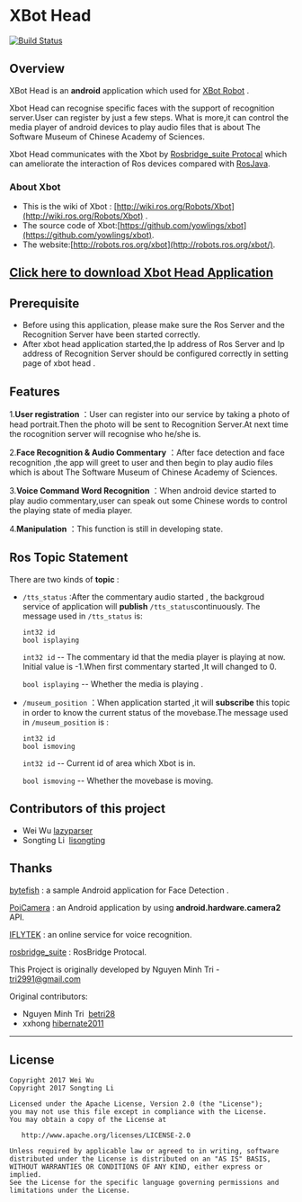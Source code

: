 XBot Head
=========

[![Build Status](https://travis-ci.org/lisongting/xbot_head.svg?branch=master)](https://travis-ci.org/lisongting/xbot_head)

## Overview 

XBot Head is an  **android**  application which used for [XBot Robot](http://robots.ros.org/xbot/) .

Xbot Head can recognise specific faces with the support of recognition server.User can register by just a few steps. What is more,it can control the media player of android devices to play audio files that is about  The Software Museum of Chinese Academy of Sciences.

Xbot Head communicates with the Xbot by [Rosbridge_suite Protocal](https://github.com/RobotWebTools/rosbridge_suite/blob/develop/ROSBRIDGE_PROTOCOL.md)   which can ameliorate the interaction  of Ros devices  compared with [RosJava](http://wiki.ros.org/rosjava/).

### About Xbot

* This is the wiki of  Xbot : [http://wiki.ros.org/Robots/Xbot](http://wiki.ros.org/Robots/Xbot) .
* The source code of Xbot:[https://github.com/yowlings/xbot](https://github.com/yowlings/xbot).
* The website:[http://robots.ros.org/xbot](http://robots.ros.org/xbot/).

## [Click here to download Xbot Head Application](http://fir.im/u4rz) 

## Prerequisite

* Before using this application, please make sure the  Ros Server and the Recognition Server have been started correctly.
* After xbot head application started,the Ip address of Ros Server  and  Ip address of Recognition Server should be configured correctly in setting page of xbot head .

## Features 

1.**User registration** ：User can register into our service by taking  a photo of head portrait.Then the photo will be sent to Recognition Server.At next time the rocognition server will recognise who he/she is. 

2.**Face Recognition & Audio Commentary** ：After face detection and face recognition ,the app will greet to user and then begin to play audio files which is about  The Software Museum of Chinese Academy of Sciences.

3.**Voice Command Word Recognition** ：When android device started to play audio commentary,user can speak out some Chinese words  to control the playing state of media player.

4.**Manipulation** ：This function is still in developing state.



## Ros Topic Statement 

There are two kinds of  **topic**  :

* `/tts_status` :After the commentary audio started , the  backgroud  service of application will  **publish** `/tts_status`continuously. The message used in `/tts_status` is:

  ```
  int32 id
  bool isplaying
  ```

  `int32 id` -- The commentary id that the media player is playing at now.  Initial value is  -1.When first commentary started ,It will changed to 0.

  `bool isplaying` -- Whether the media is playing .

* `/museum_position` ：When application started ,it will **subscribe** this topic in order to know the current status of the movebase.The message used in `/museum_position` is :

  ```
  int32 id
  bool ismoving
  ```

  `int32 id`  -- Current id of area which Xbot is in.

  `bool ismoving` -- Whether the movebase is moving.

## Contributors of this project

- Wei Wu  [lazyparser](https://github.com/lazyparser)
- Songting Li  [lisongting](https://github.com/lisongting)


## Thanks
[bytefish](https://github.com/bytefish/VideoFaceDetection) : a sample Android application for Face Detection  .

[PoiCamera](https://github.com/wuapnjie/PoiCamera) : an Android application by using **android.hardware.camera2** API.

[IFLYTEK](http://www.xfyun.cn/) : an online  service for voice recognition.

[rosbridge_suite](https://github.com/RobotWebTools/rosbridge_suite/blob/develop/ROSBRIDGE_PROTOCOL.md) : RosBridge Protocal.

This Project is originally developed by Nguyen Minh Tri - <tri2991@gmail.com>

Original contributors:

* Nguyen Minh Tri  [betri28](https://github.com/betri28)
* xxhong  [hibernate2011](https://github.com/hibernate2011)

---

License
--------

    Copyright 2017 Wei Wu
    Copyright 2017 Songting Li
    
    Licensed under the Apache License, Version 2.0 (the "License");
    you may not use this file except in compliance with the License.
    You may obtain a copy of the License at
    
       http://www.apache.org/licenses/LICENSE-2.0
    
    Unless required by applicable law or agreed to in writing, software
    distributed under the License is distributed on an "AS IS" BASIS,
    WITHOUT WARRANTIES OR CONDITIONS OF ANY KIND, either express or implied.
    See the License for the specific language governing permissions and
    limitations under the License.
